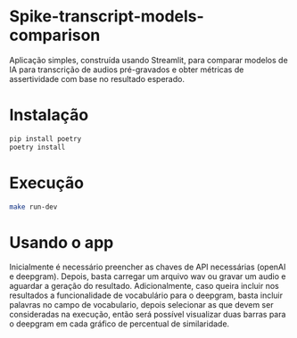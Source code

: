 # Spike-transcript-models-comparison

Aplicação simples, construída usando Streamlit, para comparar modelos de IA para transcrição de audios pré-gravados e obter métricas de assertividade com base no resultado esperado.

# Instalação

```bash
pip install poetry
poetry install
```

# Execução

```bash
make run-dev
```

# Usando o app

Inicialmente é necessário preencher as chaves de API necessárias (openAI e
deepgram). Depois, basta carregar um arquivo wav ou gravar um audio e aguardar a
geração do resultado. Adicionalmente, caso queira incluir nos resultados a
funcionalidade de vocabulário para o deepgram, basta incluir palavras no campo
de vocabulario, depois selecionar as que devem ser consideradas na execução,
então será possível visualizar duas barras para o deepgram em cada gráfico de
percentual de similaridade.
